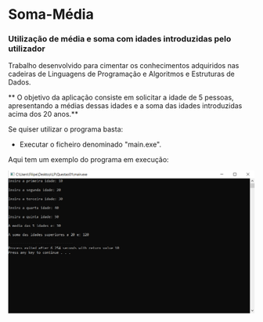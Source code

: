 # Soma-Média
### Utilização de média e soma com idades introduzidas pelo utilizador
Trabalho desenvolvido para cimentar os conhecimentos adquiridos nas cadeiras de Linguagens de Programação e Algoritmos e Estruturas de Dados.

** O objetivo da aplicação consiste em solicitar a idade de 5 pessoas, apresentando a médias dessas idades e a soma das idades introduzidas acima dos 20 anos.**

Se quiser utilizar o programa basta:
* Executar o ficheiro denominado "main.exe".

Aqui tem um exemplo do programa em execução:

![](exe.PNG)
